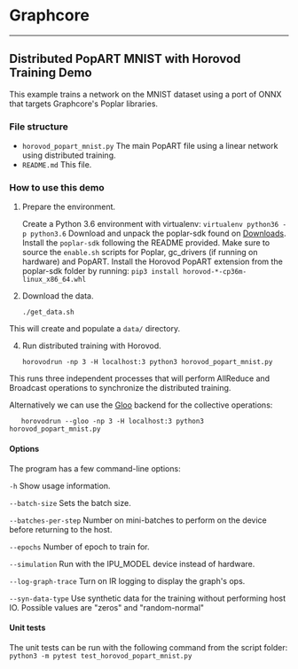 # Graphcore

---
## Distributed PopART MNIST with Horovod Training Demo

This example trains a network on the MNIST dataset using a port
of ONNX that targets Graphcore's Poplar libraries.

### File structure

* `horovod_popart_mnist.py` The main PopART file using a linear network using distributed training.
* `README.md` This file.

### How to use this demo

1) Prepare the environment.

   Create a Python 3.6 environment with virtualenv: `virtualenv python36 -p python3.6`
   Download and unpack the poplar-sdk found on [Downloads](https://downloads.graphcore.ai/).
   Install the `poplar-sdk` following the README provided. Make sure to source the `enable.sh`
    scripts for Poplar, gc_drivers (if running on hardware) and PopART.
   Install the Horovod PopART extension from the poplar-sdk folder by running: `pip3 install horovod-*-cp36m-linux_x86_64.whl`

2) Download the data.

       ./get_data.sh

  This will create and populate a `data/` directory.

4) Run distributed training with Horovod.

       horovodrun -np 3 -H localhost:3 python3 horovod_popart_mnist.py

  This runs three independent processes that will perform AllReduce and Broadcast operations to synchronize the distributed training.

  Alternatively we can use the [Gloo](https://github.com/facebookincubator/gloo) backend for the collective operations:

       horovodrun --gloo -np 3 -H localhost:3 python3 horovod_popart_mnist.py

#### Options
The program has a few command-line options:

`-h` Show usage information.

`--batch-size`        Sets the batch size.

`--batches-per-step`  Number on mini-batches to perform on the device before returning to the host.

`--epochs`            Number of epoch to train for.

`--simulation`        Run with the IPU_MODEL device instead of hardware.

`--log-graph-trace`   Turn on IR logging to display the graph's ops.

`--syn-data-type`     Use synthetic data for the training without performing host IO. Possible values are "zeros" and "random-normal"


#### Unit tests
The unit tests can be run with the following command from the script folder: `python3 -m pytest test_horovod_popart_mnist.py`
